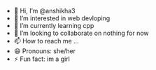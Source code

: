 - 👋 Hi, I’m @anshikha3
- 👀 I’m interested in web devloping
- 🌱 I’m currently learning cpp
- 💞️ I’m looking to collaborate on nothing for now
- 📫 How to reach me ...
- 😄 Pronouns: she/her
- ⚡ Fun fact: im a girl

<!---
anshikha3/anshikha3 is a ✨ special ✨ repository because its `README.md` (this file) appears on your GitHub profile.
You can click the Preview link to take a look at your changes.
--->
